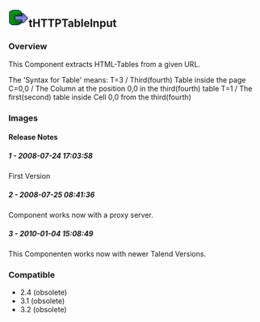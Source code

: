 ## <img src='./logo.jpg' width='40' height='40'>tHTTPTableInput

### Overview
This Component extracts HTML-Tables from a given URL.

The 'Syntax for Table' means: 
T=3 / Third(fourth) Table inside the page
C=0,0 / The Column at the position 0,0 in the third(fourth) table
T=1 / The first(second) table inside Cell 0,0 from the third(fourth)

### Images




#### Release Notes

##### 1 - 2008-07-24 17:03:58
First Version
##### 2 - 2008-07-25 08:41:36
Component works now with a proxy server.
##### 3 - 2010-01-04 15:08:49
This Componenten works now with newer Talend Versions.
### Compatible
 -  2.4 (obsolete)
 -   3.1 (obsolete)
 -   3.2 (obsolete)
